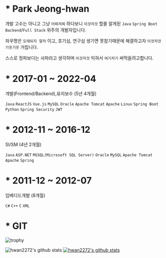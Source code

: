 # * Park Jeong-hwan

개발 고수는 아니고 그냥 `어찌저찌` 하다보니 `이것저것` 할줄 알게된 `Java` `Spring Boot` `Backend`/`Full Stack` 위주의 개발자입니다.

좌우명은 `도태되지 말자` 이고, 호기심, 연구심 생기면 못참기때문에 해결하고자 `이것저것` `기웃기웃` 거립니다.

스스로 정파보다는 사파라고 생각하며 `이것저것` 익혀서 `여기저기` 써먹을려고합니다.




# * 2017-01 ~ 2022-04

개발(Frontend/Backend),유지보수 (5년 4개월)

`Java` `ReactJS` `Vue.js` `MySQL` `Oracle` `Apache Tomcat` `Apache` `Linux` `Spring Boot` `Python` `Spring Security` `JWT`

# * 2012-11 ~ 2016-12

SI/SM (4년 2개월)

`Java` `ASP.NET` `MSSQL(Microsoft SQL Server)` `Oracle` `MySQL` `Apache Tomcat` `Apache` `Spring`

# * 2011-12 ~ 2012-07

임베디드개발 (8개월)

`C#` `C++` `C` `XML`



# * GIT

![trophy](https://github-profile-trophy.vercel.app/?username=hwan2272)


![hwan2272's github stats](https://github-readme-stats.vercel.app/api?username=hwan2272&show_icons=true)
[![hwan2272's github stats](https://github-readme-stats.vercel.app/api/top-langs/?username=hwan2272&show_icons=true&hide_border=true&title_color=004386&icon_color=004386&layout=compact)](https://github.com/hwan2272)

